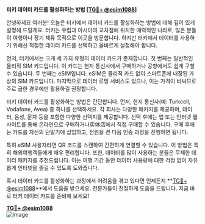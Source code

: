**터키 데이터 카드를 활성화하는 방법 [[TG💪+ @esim1088](https://t.me/s/esim1088)]**

안녕하세요 여러분! 오늘은 터키에서 데이터 카드를 활성화하는 방법에 대해 깊이 있게 설명해 드릴게요. 터키는 유럽과 아시아의 교차점에 위치한 매력적인 나라로, 많은 분들이 여행이나 장기 체류 목적으로 이곳을 방문합니다. 하지만 터키에서 데이터를 사용하기 위해선 적절한 데이터 카드를 선택하고 올바르게 설정해야 합니다.

먼저, 터키에서는 크게 세 가지 유형의 데이터 카드가 존재합니다. 첫 번째는 일반적인 물리적 SIM 카드입니다. 이 카드는 현지 통신사에서 구매하거나 공항에서도 쉽게 구할 수 있습니다. 두 번째는 eSIM입니다. eSIM은 물리적 카드 없이 스마트폰에 내장된 가상의 SIM 카드입니다. 마지막으로 데이터 로밍 서비스도 있으나, 이는 가격이 비싸므로 주로 급한 경우에만 활용하길 권장합니다.

터키 데이터 카드를 활성화하는 방법은 간단합니다. 먼저, 현지 통신사(예: Turkcell, Vodafone, Avea) 중 하나를 선택하세요. 각 회사는 다양한 패키지를 제공하며, 데이터, 음성, 문자 등을 포함한 다양한 선택지를 제공합니다. 선택 후에는 앱 또는 인터넷 웹사이트를 통해 온라인으로 구매하거나实体店에서 직접 구매할 수 있습니다. 구매 후에는 카드를 자신의 단말기에 삽입하고, 전원을 켠 다음 인증 과정을 진행하면 됩니다.

특히 eSIM 사용자라면 QR 코드를 스캔하여 간편하게 연결할 수 있습니다. 이 방법은 특히 해외여행객들에게 매우 편리합니다. 또한, 데이터를 많이 사용하는 분들은 무제한 데이터 패키지를 추천드립니다. 이는 여행 기간 동안 데이터 사용량에 대한 걱정 없이 자유롭게 인터넷을 즐길 수 있도록 도와줍니다.

혹시 데이터 카드를 활성화하는 과정에서 어려움을 겪고 있다면 언제든지 **[TG💪+ @esim1088](https://t.me/s/esim1088)**에서 도움을 받으세요. 전문가들이 친절하게 도움을 드립니다. 지금 바로 터키 데이터 카드를 준비해 보세요! 

**[TG💪+ @esim1088](https://t.me/s/esim1088)**  
![Image](https://i.postimg.cc/Y0z9fWf4/image.png)